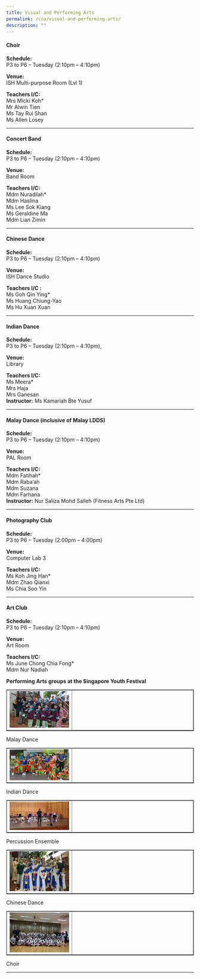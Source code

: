 ```yaml
---
title: Visual and Performing Arts
permalink: /cca/visual-and-performing-arts/
description: ""
---
```

<h4><strong>Choir</strong></h4>
<p><strong>Schedule:<br /></strong>P3 to P6 &ndash; Tuesday (2:10pm &ndash; 4:10pm)</p>
<p><strong>Venue:<br /></strong>ISH Multi-purpose Room (Lvl 1)</p>
<p><strong>Teachers I/C:</strong><br />Mrs Micki Koh*<br />Mr Alwin Tien<br />Ms Tay Rui Shan<br />Ms Allen Losey</p>
<hr />
<h4><strong>Concert Band</strong></h4>
<p><strong>Schedule:<br /></strong>P3 to P6 &ndash; Tuesday (2:10pm &ndash; 4:10pm)</p>
<p><strong>Venue:<br /></strong>Band Room</p>
<p><strong>Teachers I/C:<br /></strong>Mdm Nuradilah*<br />Mdm Haslina<br />Ms Lee Sok Kiang<br />Ms Geraldine Ma<br />Mdm Lian Zimin</p>
<hr />
<h4><strong>Chinese Dance</strong></h4>
<p><strong>Schedule:<br /></strong>P3 to P6 &ndash; Tuesday (2:10pm &ndash; 4:10pm)</p>
<p><strong>Venue:<br /></strong>ISH Dance Studio</p>
<p><strong>Teachers I/C :<br /></strong>Ms Goh Qin Ying*<br />Ms Huang Chiung-Yao<br />Ms Hu Xuan Xuan</p>
<div><hr /></div>
<h4><strong>Indian Dance</strong></h4>
<p><strong>Schedule:<br /></strong>P3 to P6 &ndash; Tuesday (2:10pm &ndash; 4:10pm),</p>
<p><strong>Venue:<br /></strong>Library</p>
<p><strong>Teachers I/C:<br /></strong>Ms Meera*<br />Mrs Haja<br />Mrs Ganesan<br /><strong>Instructor:</strong> Ms Kamariah Bte Yusuf</p>
<div><hr /></div>
<h4><strong>Malay Dance (inclusive of Malay LDDS)</strong></h4>
<p><strong>Schedule:<br /></strong>P3 to P6 &ndash; Tuesday (2:10pm &ndash; 4:10pm)</p>
<p><strong>Venue:<br /></strong>PAL Room</p>
<p><strong>Teachers I/C:<br /></strong>Mdm Fatihah*<br />Mdm Raba&rsquo;ah<br />Mdm Suzana<br />Mdm Farhana<br /><strong>Instructor:</strong>&nbsp;Nur Saliza Mohd Salleh (Fitness Arts Pte Ltd)</p>
<div><hr /></div>
<h4><strong>Photography Club</strong></h4>
<p><strong>Schedule:<br /></strong>P3 to P6 &ndash; Tuesday (2:00pm &ndash; 4:00pm)</p>
<p><strong>Venue:<br /></strong>Computer Lab 3</p>
<p><strong>Teachers I/C:<br /></strong>Ms Koh Jing Han*<br />Mdm Zhao Qianxi<br />Ms Chia Soo Yin</p>
<div><hr /></div>
<h4><strong>Art&nbsp;Club</strong></h4>
<p><strong>Schedule:<br /></strong>P3 to P6 &ndash; Tuesday (2:10pm &ndash; 4:10pm)</p>
<p><strong>Venue:<br /></strong>Art Room</p>
<p><strong>Teachers I/C:<br /></strong>Ms June Chong Chia Fong*<br />Mdm Nur Nadiah</p>
<p><strong>Performing Arts groups at the Singapore Youth Festival</strong></p>
<table style="border-collapse: collapse; width: 100%;" border="1">
<tbody>
<tr>
<td style="width: 35%;"><img src="/images/pa1.jpg"></td>
<td style="width: 65%;">&nbsp;</td>
</tr>
</tbody>
</table>
<p>Malay Dance</p>
<table style="border-collapse: collapse; width: 100%;" border="1">
<tbody>
<tr>
<td style="width: 35%;"><img src="/images/pa2.jpg"></td>
<td style="width: 65%;">&nbsp;</td>
</tr>
</tbody>
</table>
<p>Indian Dance</p>
<table style="border-collapse: collapse; width: 100%;" border="1">
<tbody>
<tr>
<td style="width: 35%;"><img src="/images/pa3.jpg"></td>
<td style="width: 65%;">&nbsp;</td>
</tr>
</tbody>
</table>
<p>Percussion Ensemble</p>
<table style="border-collapse: collapse; width: 100%;" border="1">
<tbody>
<tr>
<td style="width: 35%;"><img src="/images/pa4.jpg"></td>
<td style="width: 65%;">&nbsp;</td>
</tr>
</tbody>
</table>
<p>Chinese Dance</p>
<table style="border-collapse: collapse; width: 100%;" border="1">
<tbody>
<tr>
<td style="width: 35%;"><img src="/images/pa5.jpg"></td>
<td style="width: 65%;">&nbsp;</td>
</tr>
</tbody>
</table>
<p>Choir</p>
<hr>